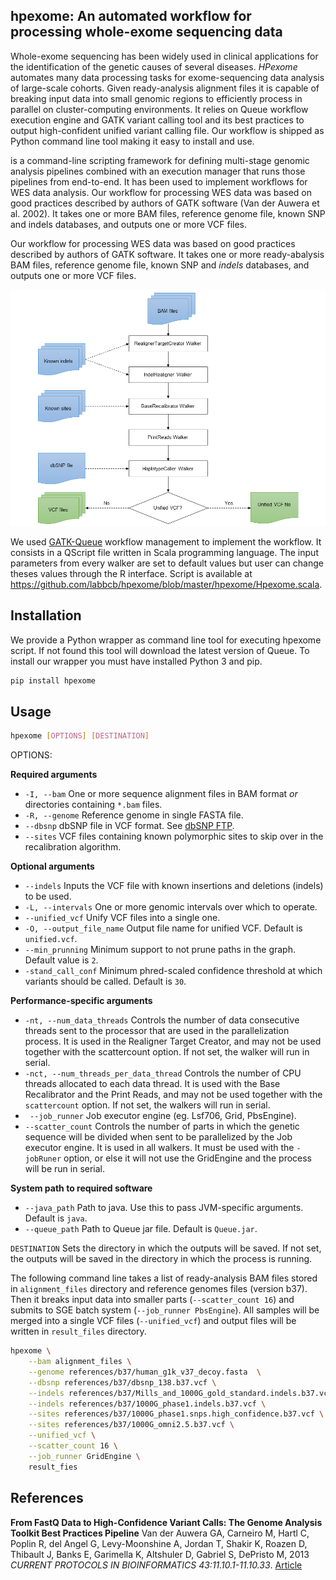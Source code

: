 ## hpexome: An automated workflow for processing whole-exome sequencing data

Whole-exome sequencing has been widely used in clinical applications for the identification of the genetic causes of several diseases.
_HPexome_ automates many data processing tasks for exome-sequencing data analysis of large-scale cohorts.
Given ready-analysis alignment files it is capable of breaking input data into small genomic regions to efficiently process in parallel on cluster-computing environments.
It relies on Queue workflow execution engine and GATK variant calling tool and its best practices to output high-confident unified variant calling file.
Our workflow is shipped as Python command line tool making it easy to install and use. 

 is a command-line scripting framework for defining multi-stage genomic analysis pipelines combined with an execution manager that runs those pipelines from end-to-end. It has been used to implement workflows for WES data analysis. Our workflow for processing WES data was based on good practices described by authors of GATK software (Van der Auwera et al. 2002). It takes one or more BAM files, reference genome file, known SNP and indels databases, and outputs one or more VCF files.

Our workflow for processing WES data was based on good practices described by authors of GATK software.
It takes one or more ready-abalysis BAM files, reference genome file, known SNP and _indels_ databases, and outputs one or more VCF files.

![Workflow for processing WES data](hpexome_workflow.png)

We used [GATK-Queue](http://gatkforums.broadinstitute.org/gatk/discussion/1306/overview-of-queue) workflow management to implement the workflow.
It consists in a QScript file written in Scala programming language.
The input parameters from every walker are set to default values but user can change theses values through the R interface.
Script is available at https://github.com/labbcb/hpexome/blob/master/hpexome/Hpexome.scala.

## Installation

We provide a Python wrapper as command line tool for executing hpexome script.
If not found this tool will download the latest version of Queue.
To install our wrapper you must have installed Python 3 and pip.

``` bash
pip install hpexome
```

## Usage

``` bash
hpexome [OPTIONS] [DESTINATION]
```

OPTIONS:

__Required arguments__

- `-I, --bam` One or more sequence alignment files in BAM format _or_ directories containing `*.bam` files.
- `-R, --genome` Reference genome in single FASTA file.
- `--dbsnp` dbSNP file in VCF format. See [dbSNP FTP](ftp://ftp.ncbi.nih.gov/snp/).
- `--sites` VCF files containing known polymorphic sites to skip over in the recalibration algorithm.

__Optional arguments__

- `--indels` Inputs the VCF file with known insertions and deletions (indels) to be used.
- `-L, --intervals` One or more genomic intervals over which to operate.
- `--unified_vcf` Unify VCF files into a single one.
- `-O, --output_file_name` Output file name for unified VCF. Default is `unified.vcf`.
- `--min_prunning` Minimum support to not prune paths in the graph. Default value is `2`.
- `-stand_call_conf` Minimum phred-scaled confidence threshold at which variants should be called. Default is `30`.

__Performance-specific arguments__

- `-nt, --num_data_threads` Controls the number of data consecutive threads sent to the processor that are used in the parallelization process. It is used in the Realigner Target Creator, and may not be used together with the scattercount option. If not set, the walker will run in serial.
- `-nct, --num_threads_per_data_thread` Controls the number of CPU threads allocated to each data thread. It is used with the Base Recalibrator and the Print Reads, and may not be used together with the `scattercount` option. If not set, the walkers will run in serial.
- ` --job_runner` Job executor engine (eg. Lsf706, Grid, PbsEngine).
- `--scatter_count` Controls the number of parts in which the genetic sequence will be divided when sent to be parallelized by the Job executor engine. It  is used in all walkers. It must be used with the `-jobRuner`  option, or else it will not use the GridEngine and the process will be run in serial.

__System path to required software__

- `--java_path` Path to java. Use this to pass JVM-specific arguments. Default is `java`.
- `--queue_path` Path to Queue jar file. Default is `Queue.jar`.

`DESTINATION` Sets the directory in which the outputs will be saved. If not set, the outputs will be saved in the directory in which the process is running.

The following command line takes a list of ready-analysis BAM files stored in `alignment_files` directory and reference genomes files (version b37).
Then it breaks input data into smaller parts (`--scatter_count 16`) and submits to SGE batch system (`--job_runner PbsEngine`).
All samples will be merged into a single VCF files (`--unified_vcf`) and output files will be written in `result_files` directory.

```bash
hpexome \
    --bam alignment_files \
    --genome references/b37/human_g1k_v37_decoy.fasta  \
    --dbsnp references/b37/dbsnp_138.b37.vcf \
    --indels references/b37/Mills_and_1000G_gold_standard.indels.b37.vcf \
    --indels references/b37/1000G_phase1.indels.b37.vcf \
    --sites references/b37/1000G_phase1.snps.high_confidence.b37.vcf \
    --sites references/b37/1000G_omni2.5.b37.vcf \
    --unified_vcf \
    --scatter_count 16 \
    --job_runner GridEngine \
    result_fies
```

## References

__From FastQ Data to High-Confidence Variant Calls: The Genome Analysis Toolkit Best Practices Pipeline__ Van der Auwera GA, Carneiro M, Hartl C, Poplin R, del Angel G, Levy-Moonshine A, Jordan T, Shakir K, Roazen D, Thibault J, Banks E, Garimella K, Altshuler D, Gabriel S, DePristo M, 2013 _CURRENT PROTOCOLS IN BIOINFORMATICS 43:11.10.1-11.10.33_. [Article](http://dx.doi.org/10.1002/0471250953.bi1110s43)
